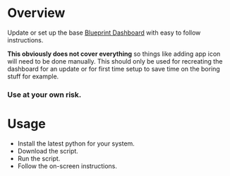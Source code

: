 # Overview
Update or set up the base [Blueprint Dashboard](https://github.com/jahirfiquitiva/Blueprint) with easy to follow instructions.

**This obviously does not cover everything** so things like adding app icon will need to be done manually. This should only be used for recreating the dashboard for an update or for first time setup to save time on the boring stuff for example.

### Use at your own risk.

# Usage
- Install the latest python for your system.
- Download the script.
- Run the script.
- Follow the on-screen instructions.
